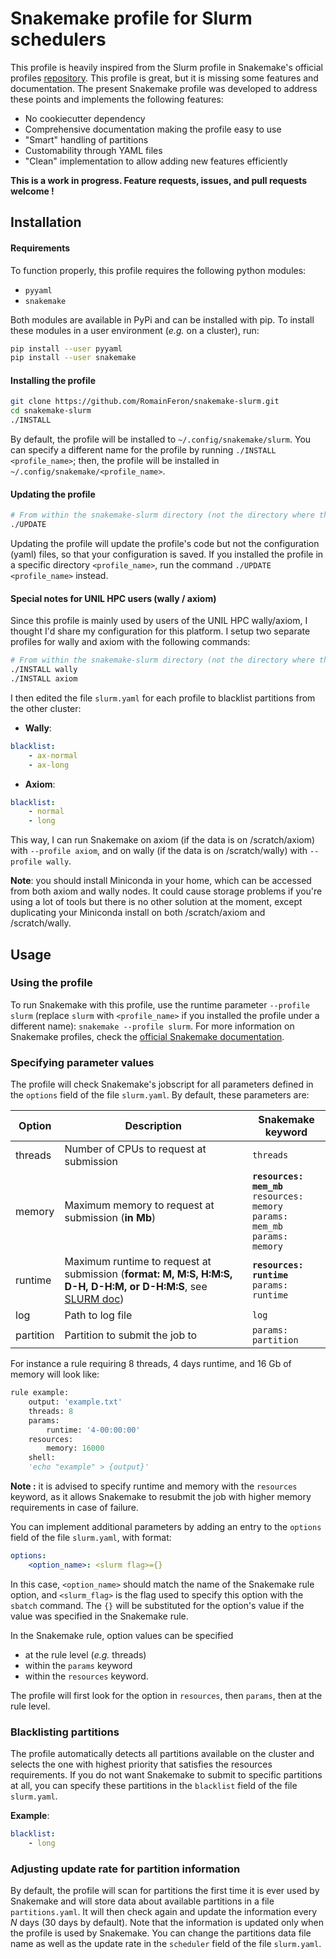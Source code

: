 # Snakemake profile for Slurm schedulers

This profile is heavily inspired from the Slurm profile in Snakemake's official profiles [repository](https://github.com/Snakemake-Profiles/slurm). This profile is great, but it is missing some features and documentation. The present Snakemake profile was developed to address these points and implements the following features:
- No cookiecutter dependency
- Comprehensive documentation making the profile easy to use
- "Smart" handling of partitions
- Customability through YAML files
- "Clean" implementation to allow adding new features efficiently

**This is a work in progress. Feature requests, issues, and pull requests welcome !**

## Installation

#### Requirements

To function properly, this profile requires the following python modules:

- `pyyaml`
- `snakemake`

Both modules are available in PyPi and can be installed with pip. To install these modules in a user environment (*e.g.* on a cluster), run:

```bash
pip install --user pyyaml
pip install --user snakemake
```

#### Installing the profile

```bash
git clone https://github.com/RomainFeron/snakemake-slurm.git
cd snakemake-slurm
./INSTALL
```

By default, the profile will be installed to `~/.config/snakemake/slurm`. You can specify a different name for the profile by running `./INSTALL <profile_name>`; then, the profile will be installed in `~/.config/snakemake/<profile_name>`.


#### Updating the profile

```bash
# From within the snakemake-slurm directory (not the directory where the profile was installed)
./UPDATE
```

Updating the profile will update the profile's code but not the configuration (yaml) files, so that your configuration is saved. If you installed the profile in a specific directory `<profile_name>`, run the command `./UPDATE <profile_name>` instead.


#### Special notes for UNIL HPC users (wally / axiom)

Since this profile is mainly used by users of the UNIL HPC wally/axiom, I thought I'd share my configuration for this platform. I setup two separate profiles for wally and axiom with the following commands:

```bash
# From within the snakemake-slurm directory (not the directory where the profile was installed)
./INSTALL wally
./INSTALL axiom
```

I then edited the file `slurm.yaml` for each profile to blacklist partitions from the other cluster:

- **Wally**:

```yaml
blacklist:
    - ax-normal
    - ax-long
```

- **Axiom**:

```yaml
blacklist:
    - normal
    - long
```

This way, I can run Snakemake on axiom (if the data is on /scratch/axiom) with `--profile axiom`, and on wally (if the data is on /scratch/wally) with `--profile wally`.

**Note**: you should install Miniconda in your home, which can be accessed from both axiom and wally nodes. It could cause storage problems if you're using a lot of tools but there is no other solution at the moment, except duplicating your Miniconda install on both /scratch/axiom and /scratch/wally.

## Usage

### Using the profile

To run Snakemake with this profile, use the runtime parameter `--profile slurm` (replace `slurm` with `<profile_name>` if you installed the profile under a different name): `snakemake --profile slurm`. For more information on Snakemake profiles, check the [official Snakemake documentation](https://snakemake.readthedocs.io/en/latest/executable.html#profiles).

### Specifying parameter values

The profile will check Snakemake's jobscript for all parameters defined in the `options` field of the file `slurm.yaml`. By default, these parameters are:

| Option | Description | Snakemake keyword |
|---|---|---|
| threads | Number of CPUs to request at submission | `threads` |
| memory | Maximum memory to request at submission (**in Mb**) | **`resources: mem_mb`**<br>`resources: memory`<br>`params: mem_mb`<br>`params: memory`|
| runtime | Maximum runtime to request at submission (**format: M, M:S, H:M:S, D-H, D-H:M, or D-H:M:S**, see [SLURM doc](https://slurm.schedmd.com/sbatch.html)) | **`resources: runtime`**<br>`params: runtime`|
| log | Path to log file | `log` |
| partition | Partition to submit the job to | `params: partition`|

For instance a rule requiring 8 threads, 4 days runtime, and 16 Gb of memory will look like:

```python
rule example:
    output: 'example.txt'
    threads: 8
    params:
        runtime: '4-00:00:00'
    resources:
        memory: 16000
    shell:
    'echo "example" > {output}'
```

**Note :** it is advised to specify runtime and memory with the `resources` keyword, as it allows Snakemake to resubmit the job with higher memory requirements in case of failure.

You can implement additional parameters by adding an entry to the `options` field of the file `slurm.yaml`, with format:
```yaml
options:
    <option_name>: <slurm flag>={}
```
In this case, `<option_name>` should match the name of the Snakemake rule option, and `<slurm_flag>` is the flag used to specify this option with the `sbatch` command. The `{}` will be substituted for the option's value if the value was specified in the Snakemake rule.

In the Snakemake rule, option values can be specified
- at the rule level (*e.g.* threads)
- within the `params` keyword
- within the `resources` keyword.

The profile will first look for the option in `resources`, then `params`, then at the rule level.

### Blacklisting partitions

The profile automatically detects all partitions available on the cluster and selects the one with highest priority that satisfies the resources requirements. If you do not want Snakemake to submit to specific partitions at all, you can specify these partitions in the `blacklist` field of the file `slurm.yaml`.

**Example**:
```yaml
blacklist:
    - long
```

### Adjusting update rate for partition information

By default, the profile will scan for partitions the first time it is ever used by Snakemake and will store data about available partitions in a file `partitions.yaml`. It will then check again and update the information every *N* days (30 days by default). Note that the information is updated only when the profile is used by Snakemake. You can change the partitions data file name as well as the update rate in the `scheduler` field of the file `slurm.yaml`.
